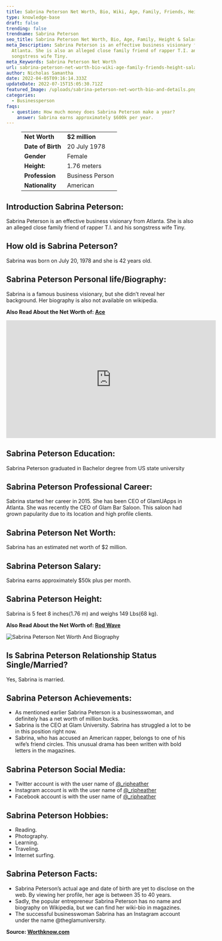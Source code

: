 ```yaml
---
title: Sabrina Peterson Net Worth, Bio, Wiki, Age, Family, Friends, Height & Salary
type: knowledge-base
draft: false
trending: false
trendname: Sabrina Peterson
seo_title: Sabrina Peterson Net Worth, Bio, Age, Family, Height & Salary - WorthKnow
meta_Description: Sabrina Peterson is an effective business visionary from
  Atlanta. She is also an alleged close family friend of rapper T.I. and his
  songstress wife Tiny.
meta_Keywords: Sabrina Peterson Net Worth
url: sabrina-peterson-net-worth-bio-wiki-age-family-friends-height-salary
author: Nicholas Samantha
date: 2022-04-05T09:16:14.333Z
updateDate: 2022-07-15T15:05:30.712Z
featured_Image: /uploads/sabrina-peterson-net-worth-bio-and-details.png
categories:
  - Businessperson
faqs:
  - question: How much money does Sabrina Peterson make a year?
    answer: Sabrina earns approximately $600k per year.
---
```

<figure class="wp-block-table is-style-stripes">
  <table>
    <tbody>
      <tr>
        <td>
          <strong>Net Worth</strong>
        </td>
        <td>
          <strong>$2 million</strong>
        </td>
      </tr>
      <tr>
        <td>
          <strong>Date of Birth</strong>
        </td>
        <td>20 July 1978</td>
      </tr>
      <tr>
        <td>
          <strong>Gender</strong>
        </td>
        <td>Female</td>
      </tr>
      <tr>
        <td>
          <strong>Height:</strong>
        </td>
        <td>1.76 meters</td>
      </tr>
      <tr>
        <td>
          <strong>Profession</strong>
        </td>
        <td>Business Person</td>
      </tr>
      <tr>
        <td>
          <strong>Nationality</strong>
        </td>
        <td>American</td>
      </tr>
    </tbody>
  </table>
</figure>

## **Introduction Sabrina Peterson:**

Sabrina Peterson is an effective business visionary from Atlanta. She is also an alleged close family friend of rapper T.I. and his songstress wife Tiny.

## **How old is Sabrina Peterson?**

Sabrina was born on July 20, 1978 and she is 42 years old.

## **Sabrina Peterson Personal life/Biography:**

Sabrina is a famous business visionary, but she didn’t reveal her background. Her biography is also not available on wikipedia.

**Also Read About the Net Worth of: <a href="https://worthknow.com/ace-family-net-worth-bio-age-family-height-house-home-address-phone-number-email/" target="_blank" rel="noopener">Ace</a>**

<iframe width="560" height="315" src="https://www.youtube.com/embed/NbRSeAroQcE" title="YouTube video player" frameborder="0" allow="accelerometer; autoplay; clipboard-write; encrypted-media; gyroscope; picture-in-picture" allowfullscreen></iframe>

## **Sabrina Peterson Education:**

Sabrina Peterson graduated in Bachelor degree from US state university

## **Sabrina Peterson Professional Career:**

Sabrina started her career in 2015. She has been CEO of GlamUApps in Atlanta. She was recently the CEO of Glam Bar Saloon. This saloon had grown papularity due to its location and high profile clients.

## **Sabrina Peterson Net Worth:**

Sabrina has an estimated net worth of $2 million.

## **Sabrina Peterson Salary:**

Sabrina earns approximately $50k plus per month.

## **Sabrina Peterson Height:**

Sabrina is 5 feet 8 inches(1.76 m) and weighs 149 Lbs(68 kg).

**Also Read About the Net Worth of: <a href="https://worthknow.com/rod-wave-net-worth-bio-age-family-friends-height-salary/" target="_blank" rel="noopener">Rod Wave</a>**

![Sabrina Peterson Net Worth And Biography](/uploads/sabrina-peterson-net-worth.webp)

## **Is Sabrina Peterson Relationship Status Single/Married?**

Yes, Sabrina is married.

## **Sabrina Peterson Achievements:**

* As mentioned earlier Sabrina Peterson is a businesswoman, and definitely has a net worth of million bucks.
* Sabrina is the CEO at Glam University. Sabrina has struggled a lot to be in this position right now.
* Sabrina, who has accused an American rapper, belongs to one of his wife’s friend circles. This unusual drama has been written with bold letters in the magazines.

## **Sabrina Peterson Social Media:**

* Twitter account is with the user name of <a href="https://twitter.com/_ripheather" target="_blank" rel="nofollow" rel="noopener">@_ripheather</a>
* Instagram account is with the user name of <a href="https://www.instagram.com/theglamuniversity/" target="_blank" rel="nofollow" rel="noopener">@_ripheather</a>
* Facebook account is with the user name of <a href="https://web.facebook.com/sabrina.peterson.37" target="_blank" rel="nofollow" rel="noopener">@_ripheather</a>

## **Sabrina Peterson Hobbies:**

* Reading.
* Photography. 
* Learning.
* Traveling.
* Internet surfing.

## **Sabrina Peterson Facts:**

* Sabrina Peterson’s actual age and date of birth are yet to disclose on the web. By viewing her profile, her age is between 35 to 40 years.
* Sadly, the popular entrepreneur Sabrina Peterson has no name and biography on Wikipedia, but we can find her wiki-bio in magazines.
* The successful businesswoman Sabrina has an Instagram account under the name @theglamuniversity.

**Source: <a href="https://worthknow.com/" target="_blank" rel="noopener">Worthknow.com</a>**